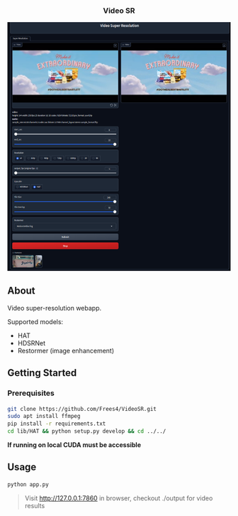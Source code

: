 <a name="readme-top"></a>
<div align="center">
  <h3 align="center">Video SR</h3>
</div>
<div align=center>
<img src='./assets/usage_example.png'>
</div>

## About

Video super-resolution webapp.

Supported models:
- HAT
- HDSRNet
- Restormer (image enhancement)

## Getting Started


### Prerequisites

  ```sh
  git clone https://github.com/Frees4/VideoSR.git
  sudo apt install ffmpeg
  pip install -r requirements.txt
  cd lib/HAT && python setup.py develop && cd ../../
  ```
**If running on local CUDA must be accessible**
  
## Usage

  ```sh
  python app.py
  ```
> Visit http://127.0.0.1:7860 in browser, checkout ./output for video results

